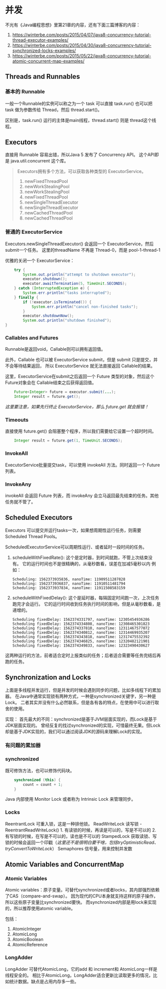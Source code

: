 # 并发

不光有《Java编程思想》里第21章的内容，还有下面三篇博客的内容：

1. https://winterbe.com/posts/2015/04/07/java8-concurrency-tutorial-thread-executor-examples/
2. https://winterbe.com/posts/2015/04/30/java8-concurrency-tutorial-synchronized-locks-examples/
3. https://winterbe.com/posts/2015/05/22/java8-concurrency-tutorial-atomic-concurrent-map-examples/

## Threads and Runnables

### 基本的 Runnable
一般一个Runnable的实例可以称之为一个 task
可以直接 task.run()
也可以把 task 做为参数传给 Thread，然后 thread.start()。

区别是，task.run() 运行的主体是main线程，thread.start() 则是 thread这个线程。

## Executors
直接用 Runnable 容易出错，所以Java 5 发布了 Concurrency API。
这个API即是 java.util.concurrent 这个库。

>Executors拥有多个方法，可以获取各种类型的 ExecutorService。
>1. newFixedThreadPool
>2. newWorkStealingPool
>3. newWorkStealingPool
>4. newFixedThreadPool
>5. newSingleThreadExecutor
>6. newSingleThreadExecutor
>7. newCachedThreadPool
>8. newCachedThreadPool

### 普通的 ExecutorService
Executors.newSingleThreadExecutor() 会返回一个 ExecutorService，然后submit一个任务。
这里的threadName 不再是 Thread-0，而是 pool-1-thread-1



优雅的关闭一个 ExecutorService：
```java
    try {
        System.out.println("attempt to shutdown executor");
        executor.shutdown();
        executor.awaitTermination(5, TimeUnit.SECONDS);
    } catch (InterruptedException e) {
        System.err.println("tasks interrupted");
    } finally {
        if (!executor.isTerminated()) {
            System.err.println("cancel non-finished tasks");
        }
        executor.shutdownNow();
        System.out.println("shutdown finished");
}
```

### Callables and Futures
Runnable是返回void，Callable则可以拥有返回值。

此外，Callable 也可以被 ExecutorService submit，但是 submit 只是提交，并不会等待结果返回，
所以 ExecutorService 就无法直接返回 Callable的结果。

这里，ExecutorService在submit之后返回一个 Future 类型的对象，然后这个 Future对象会在 Callable结束之后获得返回值。
```java
    Future<Integer> future = executor.submit(...);
    Integer result = future.get();
```

_*这里要注意，如果先行终止 ExecutorService，那么 future.get 就会报错！*_


### Timeouts
直接使用 future.get() 会阻塞整个程序，所以我们需要给它设置一个超时时间。
```java
    Integer result = future.get(1, TimeUnit.SECONDS);
```

### InvokeAll
ExecutorService批量提交task，可以使用 invokeAll 方法。同时返回一个 Future 列表。

### InvokeAny
invokeAll 会返回 Future 列表，而 invokeAny 会立马返回最先结束的任务。其他任务就不管了。


## Scheduled Executors
Executors 可以提交并运行tasks一次，如果想周期性运行任务，则需要 Scheduled Thread Pools。

ScheduledExecutorService可以周期性运行、或者延时一段时间的任务。
1. scheduleWithFixedRate(): 这个是定时器，到时间就跑，不管上次结束没有。
    它的运行时间也不是很精确的，从毫秒数看，误差在加减5毫秒以内
    例如：
    ```
    Scheduling: 1562373935836, nanoTime: 11909511287828
    Scheduling: 1562373936837, nanoTime: 11910511481794
    Scheduling: 1562373937834, nanoTime: 11911508583159
    ```
2. scheduleWithFixedDelay(): 这个是延时器，每隔固定时间跑一次，上次任务跑完才会运行。
    它的运行时间收到任务执行时间的影响，但是从毫秒数看，是递增的。
    ```
    Scheduling fixedDelay: 1562374331797, nanoTime: 12305454936286
    Scheduling fixedDelay: 1562374334808, nanoTime: 12308465301823
    Scheduling fixedDelay: 1562374337810, nanoTime: 12311467577072
    Scheduling fixedDelay: 1562374340812, nanoTime: 12314469935207
    Scheduling fixedDelay: 1562374343818, nanoTime: 12317475532392
    Scheduling fixedDelay: 1562374346825, nanoTime: 12320482121901
    Scheduling fixedDelay: 1562374349833, nanoTime: 12323490430627
    ```

这两种运行的方法，前者适合定时上报类似的任务；后者适合需要等任务完结后再跑的任务。


## Synchronization and Locks
上面是多线程并发运行，但是并发的时候会遇到同步的问题，比如多线程下的累加器。
在Java中通常实现锁有两种方式，一种是synchronized关键字，另一种是Lock。
二者其实并没有什么必然联系，但是各有各的特点，在使用中可以进行取舍的使用。

实现：
首先最大的不同：synchronized是基于JVM层面实现的，而Lock是基于JDK层面实现的。
曾经反复的找过synchronized的实现，可惜最终无果。但Lock却是基于JDK实现的，我们可以通过阅读JDK的源码来理解Lock的实现。

### 有问题的累加器

### synchronized
既可修饰方法，也可以修饰代码块。
```java
    synchronized (this) {
        count = count + 1;
    }
```
Java 内部使用 Monitor Lock 或者称为 Intrinsic Lock 来管理同步。

### Locks
ReentrantLock   可重入锁，这是一种排他锁。
ReadWriteLock   读写锁 - ReentrantReadWriteLock()
    1. 有读锁的时候，再读是可以的，写是不可以的
    2. 有写锁的时候，在写是不可以的，读也是不可以的
StampedLock     获取读锁、写锁的时候会返回一个印戳（*这里还不是很明白要干啥，包括tryOptimisticRead、tryConvertToWriteLock*）
Semaphores      信号量，用来控制并发数

## Atomic Variables and ConcurrentMap
### Atomic Variables
Atomic variables：原子变量。可替代synchronized或者locks，其内部强烈依赖了CAS（compare-and-swap）。
因为现代的CPU本身就支持这样的原子操作，所以这些原子变量比synchronized要快。
而synchronized内部是用lock来实现的，所以推荐使用atomic variable。

包括：
1. AtomicInteger
2. AtomicLong
3. AtomicBoolean
4. AtomicReference

### LongAdder
LongAdder 可替代AtomicLong，它的add 和 increment和 AtomicLong一样是线程安全的。
相比于AtomicLong，LongAdder适合更新比读取更多的情况，比如统计数据。缺点是占用内存多一些。

